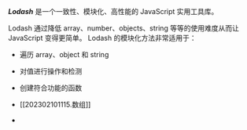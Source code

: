 
***Lodash*** 是一个一致性、模块化、高性能的 JavaScript 实用工具库。

Lodash 通过降低 array、number、objects、string 等等的使用难度从而让 JavaScript 变得更简单。 Lodash 的模块化方法非常适用于：

- 遍历 array、object 和 string
- 对值进行操作和检测
- 创建符合功能的函数

- [[202302101115.数组]]
- 

